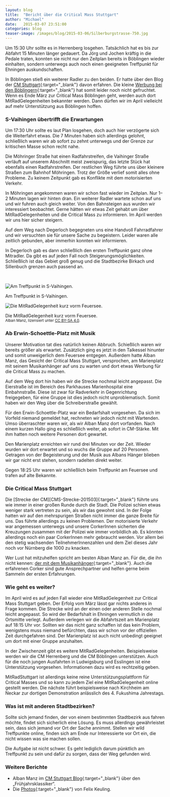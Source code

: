 ```yaml
---
layout: blog
title:  "Bericht über die Critical Mass Stuttgart"
author: "Michael"
date:   2015-03-07 23:51:00
categories: blog
teaser-image: /images/blog/2015-03-06/Silberburgstrasse-750.jpg
---
```


<div class="text-columns" markdown="1">
Um 15:30&nbsp;Uhr sollte es in Herrenberg losgehen.  Tatsächlich hat es bis zur Abfahrt 15&nbsp;Minuten länger gedauert.  Da Jörg und Jochen kräftig in die Pedale traten, konnten sie nicht nur den Zeitplan bereits in Böblingen wieder einhalten, sondern unterwegs auch noch einen geeigneten Treffpunkt für Ehningen auskundschaften.

In Böblingen stieß ein weiterer Radler zu den beiden.  Er hatte über den Blog der [CM Stuttgart][CM-Stuttgart]{:target="_blank"} davon erfahren.  Die kleine [Werbung bei den Böblingern][Werbung-BB]{:target="_blank"} hat somit leider noch nicht gefruchtet.  Wenn es Ende März zur Critical Mass Böblingen geht, werden auch dort MitRadGelegenheiten bekannter werden.  Dann dürfen wir im April vielleicht auf mehr Unterstützung aus Böblingen hoffen.
</div>

### S-Vaihingen übertrifft die Erwartungen

<div class="text-columns" markdown="1">
Um 17:30&nbsp;Uhr sollte es laut Plan losgehen, doch auch hier verzögerte sich die Weiterfahrt etwas.  Die 7&nbsp;Minuten haben sich allerdings gelohnt, schließlich waren wir ab sofort zu zehnt unterwegs und der Grenze zur kritischen Masse schon recht nahe.

Die Möhringer Straße hat einen Radfahrstreifen, die Vaihinger Straße verläuft auf unserem Abschnitt meist zweispurig, das letzte Stück hat ebenfalls einen Radfahrstreifen.  Der restlichen Weg führte uns über kleinere Straßen zum Bahnhof Möhringen.  Trotz der Größe verlief somit alles ohne Probleme.  Zu keinem Zeitpunkt gab es Konflikte mit dem motorisierten Verkehr.

In Möhringen angekommen waren wir schon fast wieder im Zeitplan.  Nur 1–2 Minuten lagen wir hinten dran.  Ein weiterer Radler wartete schon auf uns und wir fuhren auch gleich weiter.  Von den Bahnsteigen aus wurden wir interessiert beobachtet.  Gerne hätten wir etwas Zeit gehabt um über MitRadGelegenheiten und die Critical Mass zu informieren.  Im April werden wir uns hier sicher steigern.

Auf dem Weg nach Degerloch begegneten uns eine Handvoll Fahrradfahrer und wir versuchten sie für unsere Sache zu begeistern.  Leider waren alle zeitlich gebunden, aber immerhin konnten wir informieren.

In Degerloch gab es dann schließlich den ersten Treffpunkt ganz ohne Mitradler.  Da gibt es auf jeden Fall noch Steigerungsmöglichkeiten.  Schließlich ist das Gebiet groß genug und die Stadtbezirke Birkach und Sillenbuch grenzen auch passend an.
</div>

&nbsp;

<div class="row">
  <div class="col-xs-12 col-md-6">
    <div class="thumbnail">
      <img src="{{ "/images/blog/2015-03-06/Vaihingen-750.jpg" | prepend: site.baseurl }}" alt="Am Treffpunkt in S-Vaihingen.">
      <div class="caption">
        <p>Am Treffpunkt in S-Vaihingen.</p>
      </div>
    </div>
  </div>
  <div class="col-xs-12 col-md-6">
    <div class="thumbnail">
      <img src="{{ "/images/blog/2015-03-06/Silberburgstrasse-750.jpg" | prepend: site.baseurl }}" alt="Die MitRadGelegenheit kurz vorm Feuersee.">
      <div class="caption">
        <p>
          Die MitRadGelegenheit kurz vorm Feuersee.<br>
          <small>
            <span class="fa fa-copyright"></span> Alban Manz,
            lizensiert unter <a href="http://creativecommons.org/licenses/by-sa/4.0/" target="_blank">CC BY-SA 4.0</a>.
          </small>
        </p>
      </div>
    </div>
  </div>
</div>


### Ab Erwin-Schoettle-Platz mit Musik

<div class="text-columns" markdown="1">
Unserer Motivation tat dies natürlich keinen Abbruch.  Schießlich waren wir bereits größer als erwartet.  Zusätzlich ging es jetzt in den Talkessel hinunter und somit unweigerlich dem Feuersee entgegen.  Außerdem hatte Alban Manz, das Gesicht der Critical Mass Stuttgart, versprochen, am Marienplatz mit seinem Musikanhänger auf uns zu warten und dort etwas Werbung für die Critical Mass zu machen.

Auf dem Weg dort hin haben wir die Strecke nochmal leicht angepasst.  Die Eierstraße ist im Bereich des Parkhauses Marienhospital eine Einbahnstraße.  Diese ist zwar für Radverkehr in Gegenrichtung freigegeben, für eine Gruppe ist dies jedoch nicht unproblematisch.  Somit haben wir den Weg über die Schreiberstraße gewählt.

Für den Erwin-Schoettle-Platz war ein Bedarfshalt vorgesehen.  Da sich im Vorfeld niemand gemeldet hat, rechneten wir jedoch nicht mit Wartenden.  Umso überraschter waren wir, als wir Alban Manz dort vorfanden.  Nach einem kurzen Hallo ging es schließlich weiter, ab sofort in CM-Stärke.  Mit ihm hatten noch weitere Personen dort gewartet.

Den Marienplatz erreichten wir rund drei Minuten vor der Zeit.  Wieder wurden wir dort erwartet und so wuchs die Gruppe auf 20 Personen.  Getragen von der Begeisterung und der Musik aus Albans Hänger blieben wir gar nicht erst stehen, sondern radelten direkt weiter.

Gegen 18:25&nbsp;Uhr waren wir schließlich beim Treffpunkt am Feuersee und trafen auf alte Bekannte.
</div>


### Die Critical Mass Stuttgart

<div class="text-columns" markdown="1">
Die [Strecke der CM][CMS-Strecke-201503]{:target="_blank"} führte uns wie immer in einer großen Runde durch die Stadt.  Die Polizei schien etwas weniger stark vertreten zu sein, als wir das gewohnt sind.  In der Folge hatten wir auf den mehrspurigen Straßen nicht immer die ganze Breite für uns.  Das führte allerdings zu keinen Problemen.  Der motorisierte Verkehr war angemessen unterwegs und unsere CorkerInnen sicherten die Kreuzungen zusammen mit der Polizei wie immer vorbildlich ab.  Es könnten allerdings noch ein paar CorkerInnen mehr gebraucht werden.  Vor allem bei den stetig wachsenden TeilnehmerInnenzahlen und dem Ziel dieses Jahr noch vor Nürnberg die 1000 zu knacken.

Wer Lust hat mitzuhelfen spricht am besten Alban Manz an.  Für die, die ihn nicht kennen: [der mit dem Musikanhänger][AlbanManz]{:target="_blank"}.  Auch die erfahrenen Corker sind gute Ansprechpartner und helfen gerne beim Sammeln der ersten Erfahrungen.
</div>

<div id="figure"></div>


### Wie geht es weiter?

<div class="text-columns" markdown="1">
Im April wird es auf jeden Fall wieder eine MitRadGelegenheit zur Critical Mass Stuttgart geben.  Der Erfolg vom März lässt gar nichts anderes in Frage kommen.  Die Strecke wird an der einen oder anderen Stelle nochmal leicht angepasst.  So wird der Bedarfshalt in Ehningen vermutlich in die Ortsmitte verlegt.  Außerdem verlegen wir die Abfahrtszeit am Marienplatz auf 18:15&nbsp;Uhr vor.  Sollten wir das nicht ganz schaffen ist das kein Problem, wenigstens muss niemand befürchten, dass wir schon vor der offiziellen Zeit durchgefahren sind.  Der Marienplatz ist auch nicht unbedingt geeignet um dort mit einer Gruppe anzuhalten.

In der Zwischenzeit gibt es weitere MitRadGelegenheiten.  Beispielsweise werden wir die CM Herrenberg und die CM Böblingen unterstützen.  Auch für die noch jungen Ausfahrten in Ludwigsburg und Esslingen ist eine Unterstützung vorgesehen.  Informationen dazu wird es rechtzeitig geben.

MitRadStuttgart ist allerdings keine reine Unterstützungsplattform für Critical Masses und so kann zu jedem Ziel eine MitRadGelegenheit online gestellt werden.  Die nächste führt beispielsweise nach Kirchheim am Neckar zur dortigen Demonstration anlässlich des 4. Fukushima Jahrestags.
</div>

### Was ist mit anderen Stadtbezirken?

<div class="text-columns" markdown="1">
Sollte sich jemand finden, der von einem bestimmten Stadtbezirk aus fahren möchte, findet sich sicherlich eine Lösung.  Es muss allerdings gewährleistet sein, dass sich jemand vor Ort der Sache annimmt.  Stellen wir wild Treffpunkte online, finden sich am Ende nur Interessierte vor Ort ein, die nicht wissen was sie machen sollen.

Die Aufgabe ist nicht schwer.  Es geht lediglich darum pünktlich am Treffpunkt zu sein und dafür zu sorgen, dass der Weg gefunden wird.
</div>


### Weitere Berichte

* Alban Manz im [CM Stuttgart Blog][CMS-Bericht]{:target="_blank"} über den „Frühjahrsklassiker“.
* Die [Photos][Gniluek-Photos]{:target="_blank"} von Felix Keuling.




<script src="{{ "/vendor/js/d3.min.js" | prepend: site.baseurl }}"></script>
<script src="{{ "/js/attendance.min.js" | prepend: site.baseurl }}"></script>

<script>
  $(document).ready(function(){
    showAttendance(
      "/data/critical-mass/attendance/stuttgart.json",
      "figure"
    );
  });
</script>




[CM-Stuttgart]:       https://criticalmassstuttgart.wordpress.com/
[Werbung-BB]:         http://www.radeln-in-bb.de/critical-mass-boeblingen-27-maerz-und-touren-zur-critical-mass-stuttgart/
[CMS-Strecke-201503]: https://criticalmassstuttgart.wordpress.com/2015/03/04/strecke-am-6-marz-2015/
[AlbanManz]:          http://gniluek.de/archiv/criticalmass/2015/01/02/html/2015-01-02_054.html
[CMS-Bericht]:        https://criticalmassstuttgart.wordpress.com/2015/03/08/fruhjahrsklassiker/
[Gniluek-Photos]:     http://gniluek.de/archiv/criticalmass/2015/03/06/index.html
